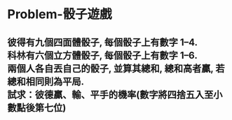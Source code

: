 Problem-骰子遊戲
==
彼得有九個四面體骰子, 每個骰子上有數字 1–4. <br>科林有六個立方體骰子, 每個骰子上有數字 1–6.<br> 兩個人各自丟自己的骰子, 並算其總和, 總和高者贏, 若總和相同則為平局.<br>試求：彼德贏、輸、平手的機率(數字將四捨五入至小數點後第七位)
--





